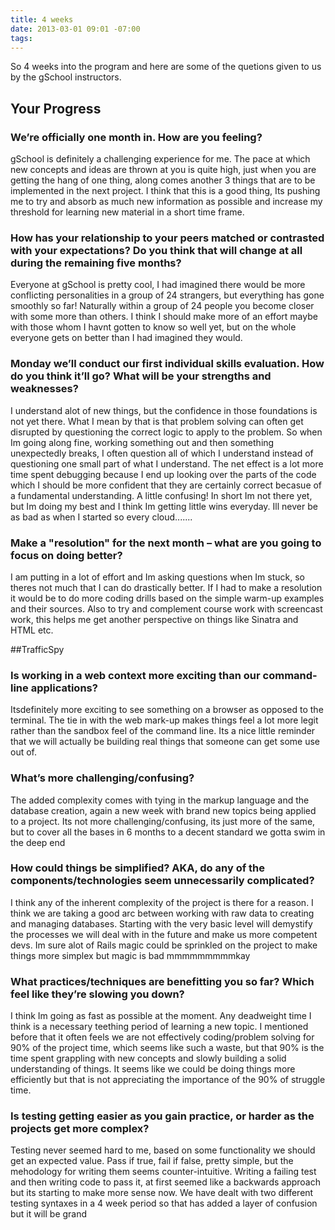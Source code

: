 ```yaml
---
title: 4 weeks
date: 2013-03-01 09:01 -07:00
tags:
---
```


So 4 weeks into the program and here are some of the quetions given to us by the gSchool instructors.

## Your Progress

### We’re officially one month in. How are you feeling?

gSchool is definitely a challenging experience for me. The pace at which new concepts and ideas are thrown at you is quite high, just when you are getting the hang of one thing, along comes another 3 things that are to be implemented in the next project. I think that this is a good thing, Its pushing me to try and absorb as much new information as possible and increase my threshold for learning new material in a short time frame.

### How has your relationship to your peers matched or contrasted with your expectations? Do you think that will change at all during the remaining five months?

Everyone at gSchool is pretty cool, I had imagined there would be more conflicting personalities in a  group of 24 strangers, but everything has gone smoothly so far! Naturally within a group of 24 people you become closer with some more than others. I think I should make more of an effort maybe with those whom I havnt gotten to know so well yet, but on the whole everyone gets on better than I had imagined they would.

### Monday we’ll conduct our first individual skills evaluation. How do you think it’ll go? What will be your strengths and weaknesses?

I understand alot of new things, but the confidence in those foundations is not yet there. What I mean by that is that problem solving can often get disrupted by questioning the correct logic to apply to the problem. So when Im going along fine, working something out and then something unexpectedly breaks, I often question all of which I understand instead of questioning one small part of what I understand. The net effect is a lot more time spent debugging because I end up looking over the parts of the code which I should be more confident that they are certainly correct becasue of a fundamental understanding. A little confusing! In short Im not there yet, but Im doing my best and I think Im getting little wins everyday. Ill never be as bad as when I started so every cloud.......

### Make a "resolution" for the next month – what are you going to focus on doing better?

I am putting in a lot of effort and Im asking questions when Im stuck, so theres not much that I can do drastically better. If I had to make a resolution it would be to do more coding drills based on the simple warm-up examples and their sources. Also to try and complement course work with screencast work, this helps me get another perspective on things like Sinatra and HTML etc.

##TrafficSpy

### Is working in a web context more exciting than our command-line applications?

Itsdefinitely more exciting to see something on a browser as opposed to the terminal. The tie in with the web mark-up makes things feel a lot more legit rather than the sandbox feel of the command line. Its a nice little reminder that we will actually be building real things that someone can get some use out of.

### What’s more challenging/confusing?

The added complexity comes with tying in the markup language and the database creation, again a new week with brand new topics being applied to a project. Its not more challenging/confusing, its just more of the same, but to cover all the bases in 6 months to a decent standard we gotta swim in the deep end

### How could things be simplified? AKA, do any of the components/technologies seem unnecessarily complicated?

I think any of the inherent complexity of the project is there for a reason. I think we are taking a good arc between working with raw data to creating and managing databases. Starting with the very basic level will demystify the processes we will deal with in the future and make us more competent devs. Im sure alot of Rails magic could be sprinkled on the project to make things more simplex but magic is bad mmmmmmmmmkay

### What practices/techniques are benefitting you so far? Which feel like they’re slowing you down?

I think Im going as fast as possible at the moment. Any deadweight time I think is a necessary teething period of learning a new topic. I mentioned before that it often feels we are not effectively coding/problem solving for 90% of the project time, which seems like such a waste, but that 90% is the time spent grappling with new concepts and slowly building a solid understanding of things. It seems like we could be doing things more efficiently but that is not appreciating the importance of the 90% of struggle time.

###   Is testing getting easier as you gain practice, or harder as the projects get more complex?

Testing never seemed hard to me, based on some functionality we should get an expected value. Pass if true, fail if false, pretty simple, but the mehodology for writing them seems counter-intuitive. Writing a failing test and then writing code to pass it, at first seemed like a backwards approach but its starting to make more sense now. We have dealt with two different testing syntaxes in a 4 week period so that has added a layer of confusion but it will be grand
